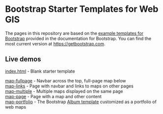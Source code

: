 # Bootstrap Starter Templates for Web GIS
The pages in this repository are based on the [example templates for Bootstrap](https://getbootstrap.com/docs/4.4/examples/) provided in the documentation for Bootstrap. You can find the most current version at https://getbootstrap.com.

## Live demos  

[index.html](https://geog4046.github.io/webmap-starter-packs) - Blank starter template  
  
[map-fullpage](https://geog4046.github.io/webmap-starter-packs/map-fullpage) - Navbar across the top, full-page map below  
[map-links](https://geog4046.github.io/webmap-starter-packs/map-links) - Page with navbar and links to maps on other pages  
[map-multiple](https://geog4046.github.io/webmap-starter-packs/map-multiple) - Multiple maps displayed on the same page  
[map-page](https://geog4046.github.io/webmap-starter-packs/map-page) - Page with a map and other content  
[map-portfolio](https://geog4046.github.io/webmap-starter-packs/map-portfolio) - The Bootstrap [Album template](https://getbootstrap.com/docs/4.4/examples/album/) customized as a portfolio of web maps  

